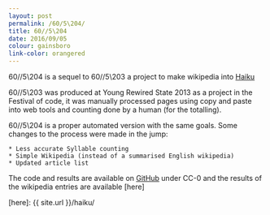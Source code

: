 ```yaml
---
layout: post
permalink: /60/5\204/
title: 60//5\204
date: 2016/09/05
colour: gainsboro
link-color: orangered
---
```


60//5\204 is a sequel to 60//5\203 a project to make wikipedia into [Haiku]

60//5\203 was produced at Young Rewired State 2013 as a project in the Festival of code, it was manually processed pages using copy and paste into web tools and counting done by a human (for the totalling).

60//5\204 is a proper automated version with the same goals. Some changes to the process were made in the jump:

    * Less accurate Syllable counting
    * Simple Wikipedia (instead of a summarised English wikipedia)
    * Updated article list

The code and results are available on [GitHub] under CC-0 and the results of the wikipedia entries are available [here]

[Haiku]: https://simple.wikipedia.org/wiki/Haiku
[Simple Wikipedia]: https://simple.wikipedia.org/
[GitHub]: https://github.com/ixt/605204/
[here]: {{ site.url }}/haiku/

